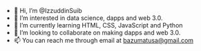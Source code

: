 - 👋 Hi, I’m @IzzuddinSuib
- 👀 I’m interested in data science, dapps and web 3.0.
- 🌱 I’m currently learning HTML, CSS, JavaScript and Python
- 💞️ I’m looking to collaborate on making dapps and web 3.0.
- 📫 You can reach me through email at bazumatusa@gmail.com

<!---
IzzuddinSuib/IzzuddinSuib is a ✨ special ✨ repository because its `README.md` (this file) appears on your GitHub profile.
You can click the Preview link to take a look at your changes.
--->
